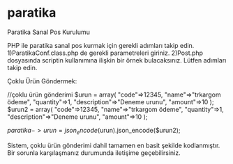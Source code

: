 # paratika
Paratika Sanal Pos Kurulumu

PHP ile paratika sanal pos kurmak için gerekli adımları takip edin.
1)ParatikaConf.class.php de gerekli parametreleri giriniz.
2)Post.php dosyasında scriptin kullanımına ilişkin bir örnek bulacaksınız. Lütfen adımları takip edin.


Çoklu Ürün Göndermek:

//çoklu ürün gönderimi
$urun = array(
  "code"=>12345,
  "name"=>"trkargom ödeme",
  "quantity"=>1,
  "description"=>"Deneme urunu",
  "amount"=>10
);
$urun2 = array(
  "code"=>12345,
  "name"=>"trkargom ödeme",
  "quantity"=>1,
  "description"=>"Deneme urunu",
  "amount"=>10
);

$paratika->urun = json_encode($urun).json_encode($urun2);


Sistem, çoklu ürün gönderimi dahil tamamen en basit şekilde kodlanmıştır. Bir sorunla karşılaşmanız durumunda iletişime geçebilirsiniz. 
